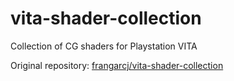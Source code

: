 # vita-shader-collection

Collection of CG shaders for Playstation VITA

Original repository: [frangarcj/vita-shader-collection](https://github.com/frangarcj/vita-shader-collection)
